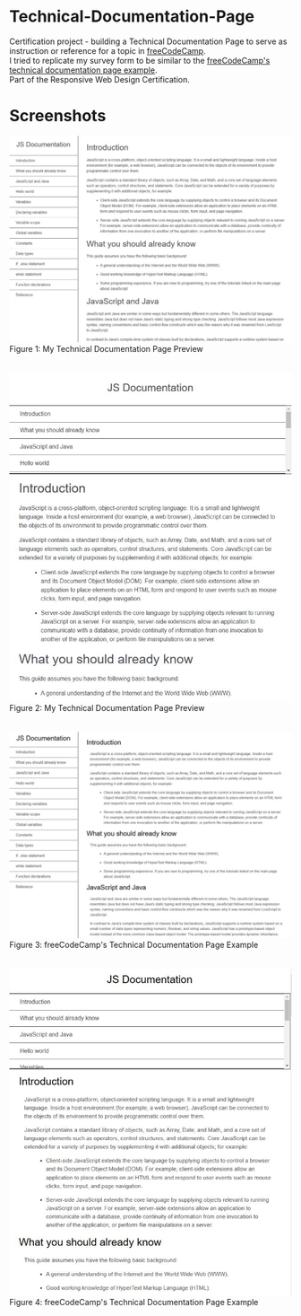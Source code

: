 # Technical-Documentation-Page
Certification project - building a Technical Documentation Page to serve as instruction or reference for a topic in <a href="https://www.freecodecamp.org/learn/2022/responsive-web-design/#build-a-technical-documentation-page-project">freeCodeCamp</a>.<br>
I tried to replicate my survey form to be similar to the <a href="https://technical-documentation-page.freecodecamp.rocks/">freeCodeCamp's technical documentation page example</a>.<br>
Part of the Responsive Web Design Certification.

# Screenshots
<div>
  <img src="https://raw.githubusercontent.com/chanwaihan/Technical-Documentation-Page/main/technical-documentation-page-preview-1.jpg" alt="technical-documentation-page-preview-1" title="Technical Documentation Page Preview"><br>
  <figcaption>Figure 1: My Technical Documentation Page Preview</figcaption>
</div>
<br><br>
<div>
  <img src="https://raw.githubusercontent.com/chanwaihan/Technical-Documentation-Page/main/technical-documentation-page-preview-2.jpg" title="Technical Documentation Page Preview"><br>
  <figcaption>Figure 2: My Technical Documentation Page Preview</figcaption>
</div>
<br><br>
<div>
  <img src="https://raw.githubusercontent.com/chanwaihan/Technical-Documentation-Page/main/technical-documentation-page-example-1.jpg" alt="technical-documentation-page-example-1" title="Technical Documentation Page Example"><br>
  <figcaption>Figure 3: freeCodeCamp's Technical Documentation Page Example</figcaption>
</div>
<br><br>
<div>
  <img src="https://raw.githubusercontent.com/chanwaihan/Technical-Documentation-Page/main/technical-documentation-page-example-2.jpg" alt="technical-documentation-page-example-2" title="Technical Documentation Page Example"><br>
  <figcaption>Figure 4: freeCodeCamp's Technical Documentation Page Example</figcaption>
</div>
